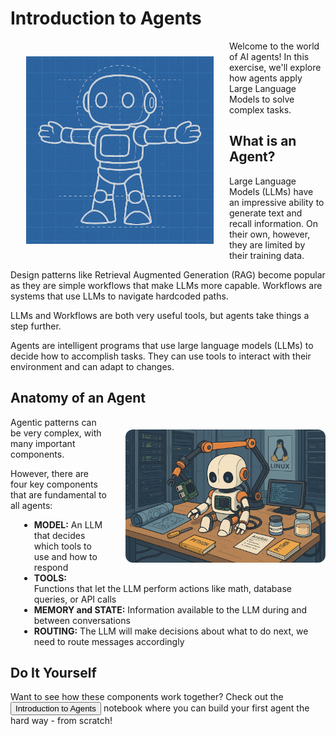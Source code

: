 # Introduction to Agents

<img src="_static/robots/blueprint.png" alt="VSS Robot Character" style="float:left; max-width:300px;margin:25px;" />

Welcome to the world of AI agents! In this exercise, we'll explore how agents apply Large Language Models to solve complex tasks.

<!-- fold:break -->

## What is an Agent?

Large Language Models (LLMs) have an impressive ability to generate text and recall information. On their own, however, they are limited by their training data.

Design patterns like Retrieval Augmented Generation (RAG) become popular as they are simple workflows that make LLMs more capable. Workflows are systems that use LLMs to navigate hardcoded paths. 

LLMs and Workflows are both very useful tools, but agents take things a step further.

Agents are intelligent programs that use large language models (LLMs) to decide how to accomplish tasks. They can use tools to interact with their environment and can adapt to changes.

<!-- fold:break -->

## Anatomy of an Agent

<img src="_static/robots/assembly.png" alt="Agent Blueprint" style="float:right; max-width:320px; margin:20px 0 20px 30px; border-radius:12px; box-shadow:0 2px 8px £ccc;" />

Agentic patterns can be very complex, with many important components.

However, there are four key components that are fundamental to all agents:

<ul style="margin-left:1em;">
  <li><b>MODEL:</b> An LLM that decides which tools to use and how to respond</li>
  <li><b>TOOLS:</b> Functions that let the LLM perform actions like math, database queries, or API calls</li>
  <li><b>MEMORY and STATE:</b> Information available to the LLM during and between conversations</li>
  <li><b>ROUTING:</b> The LLM will make decisions about what to do next, we need to route messages accordingly</li>
</ul>

<!-- fold:break -->

## Do It Yourself

Want to see how these components work together? 
Check out the 
<button onclick="openOrCreateFileInJupyterLab('code/intro_to_agents.ipynb');"><i class="fa-solid fa-flask"></i> Introduction to Agents</button>
notebook where you can build your first agent the hard way - from scratch!



